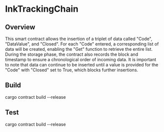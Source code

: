 # InkTrackingChain

## Overview
This smart contract allows the insertion of a triplet of data called "Code", "DataValue", and "Closed". For each "Code" entered, a corresponding list of data will be created, enabling the "Get" function to retrieve the entire list. During the storage phase, the contract also records the block and timestamp to ensure a chronological order of incoming data. It is important to note that data can continue to be inserted until a value is provided for the "Code" with "Closed" set to True, which blocks further insertions.

## Build 
cargo contract build --release

## Test 
cargo contract build --release
